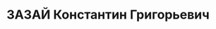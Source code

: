 ---
title: ЗАЗАЙ Константин Григорьевич
description: "Род. в 1913, г. Туапсе, русский, обр.: начальное, член ВЛКСМ. Проживал:\
  \ г. Туапсе. Хронометражист судоремонтного завода г.Туапсе. \n  Обв. в том, что\
  \ был участником к/р троцкистской организации. Приговор: ВК ВС СССР, 19.12.1937\
  \ – к 10 годам заключения. \n  Постановлением Особого Совещания при МГБ СССР от\
  \ 22.02.50г. за принадлежность к антисоветской троцкистско-вредительской группе\
  \ сослан на поселение в Красноярский край. Реабилитирован Венным трибуналом ЛенВО\
  \ от 28.11.56г. \n  Реабилитирован ВК ВС СССР 23.06.1956"
---